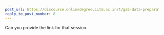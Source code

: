 ```yaml
---
post_url: https://discourse.onlinedegree.iitm.ac.in/t/ga5-data-preparation-discussion-thread-tds-jan-2025/166576/19
reply_to_post_number: 8
---
```

Can you provide the link for that session.